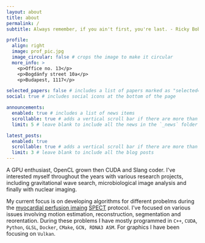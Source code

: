 ```yaml
---
layout: about
title: about
permalink: /
subtitle: Always remember, if you ain't first, you're last. - Ricky Bobby

profile:
  align: right
  image: prof_pic.jpg
  image_circular: false # crops the image to make it circular
  more_info: >
    <p>Office no. 13</p>
    <p>Bogdánfy street 10a</p>
    <p>Budapest, 1117</p>

selected_papers: false # includes a list of papers marked as "selected={true}"
social: true # includes social icons at the bottom of the page

announcements:
  enabled: true # includes a list of news items
  scrollable: true # adds a vertical scroll bar if there are more than 3 news items
  limit: 5 # leave blank to include all the news in the `_news` folder

latest_posts:
  enabled: true
  scrollable: true # adds a vertical scroll bar if there are more than 3 new posts items
  limit: 3 # leave blank to include all the blog posts
---
```


A GPU enthusiast, OpenCL grown then CUDA and Slang coder. I've interested myself throughout the years with various research projects, including gravitational wave search, microbiological image analysis and finally with nuclear imaging. 

My current focus is on developing algorithms for different probelms during the [myocardial perfusion imaing](https://en.wikipedia.org/wiki/Myocardial_perfusion_imaging) [SPECT](https://en.wikipedia.org/wiki/Single-photon_emission_computed_tomography) protocol. I've focused on various issues involving motion estimation, reconstruction, segmentation and reorentation. During these problems I have mostly programmed in `C++`, `CUDA`, `Python`, `GLSL`, `Docker`, `CMake`, `GCN, RDNA3 ASM`. For graphics I have been focusing on `Vulkan`.